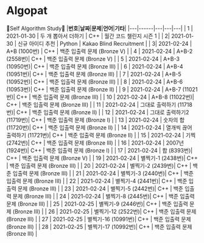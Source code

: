 # Algopat

🍒Self Algorithm Study🍒
|**번호**|**날짜**|**문제**|**언어**|**기타**|
|---|------|---|---|---|
| 1 | 2021-01-30 | 두 개 뽑아서 더하기 | C++ | 월간 코드 챌린지 시즌 1 |
| 2| 2021-01-30 | 신규 아이디 추천 | Python | Kakao Blind Recruitment |
| 3| 2021-02-24 | A+B (1000번) | C++ | 백준 입출력 문제 (Bronze V) |
| 4 | 2021-02-24 | A+B-2 (2558번)| C++ | 백준 입출력 문제 (Bronze V) |
| 5 | 2021-02-24 | A+B-3 (10950번)| C++ | 백준 입출력 문제 (Bronze III) |
| 6 | 2021-02-24 | A+B-4 (10951번)| C++ | 백준 입출력 문제 (Bronze III) |
| 7 | 2021-02-24 | A+B-5 (10952번)| C++ | 백준 입출력 문제 (Bronze III) |
| 8 | 2021-02-24 | A+B-6 (10953번)| C++ | 백준 입출력 문제 (Bronze II) |
| 9 | 2021-02-24 | A+B-7 (11021번)| C++ | 백준 입출력 문제 (Bronze III) |
| 10 | 2021-02-24 | A+B-8 (11022번)| C++ | 백준 입출력 문제 (Bronze III) |
| 11 | 2021-02-24 | 그대로 출력하기 (11718번)| C++ | 백준 입출력 문제 (Bronze II) |
| 12 | 2021-02-24 | 그대로 출력하기2 (11719번)| C++ | 백준 입출력 문제 (Bronze I) |
| 13 | 2021-02-24 | 숫자의 합 (11720번)| C++ | 백준 입출력 문제 (Bronze II) |
| 14 | 2021-02-24 | 열개씩 끊어 출력하기 (11721번)| C++ | 백준 입출력 문제 (Bronze II) |
| 15 | 2021-02-24 | 기찍 (2742번)| C++ | 백준 입출력 문제 (Bronze III) |
| 16 | 2021-02-24 | 2007년 (1924번)| C++ | 백준 입출력 문제 (Bronze I) |
| 17 | 2021-02-24 | 합 (8393번)| C++ | 백준 입출력 문제 (Bronze V) |
| 19 | 2021-02-24 | 별찍기-1 (2438번)| C++ | 백준 입출력 문제 (Bronze III) |
| 20 | 2021-02-24 | 별찍기-2 (2439번)| C++ | 백준 입출력 문제 (Bronze III) |
| 21 | 2021-02-24 | 별찍기-3 (2440번)| C++ | 백준 입출력 문제 (Bronze III) |
| 22 | 2021-02-24 | 별찍기-4 (2441번)| C++ | 백준 입출력 문제 (Bronze III) |
| 23 | 2021-02-24 | 별찍기-5 (2442번)| C++ | 백준 입출력 문제 (Bronze III) |
| 24 | 2021-02-24 | 별찍기-8 (2445번)| C++ | 백준 입출력 문제 (Bronze III) |
| 25 | 2021-02-25 | 별찍기-9 (2446번)| C++ | 백준 입출력 문제 (Bronze III) |
| 26 | 2021-02-25 | 별찍기-12 (2522번)| C++ | 백준 입출력 문제 (Bronze III) |
| 27 | 2021-02-25 | 별찍기-16 (10991번)| C++ | 백준 입출력 문제 (Bronze III) |
| 28 | 2021-02-25 | 별찍기-17 (10992번)| C++ | 백준 입출력 문제 (Bronze III) |
